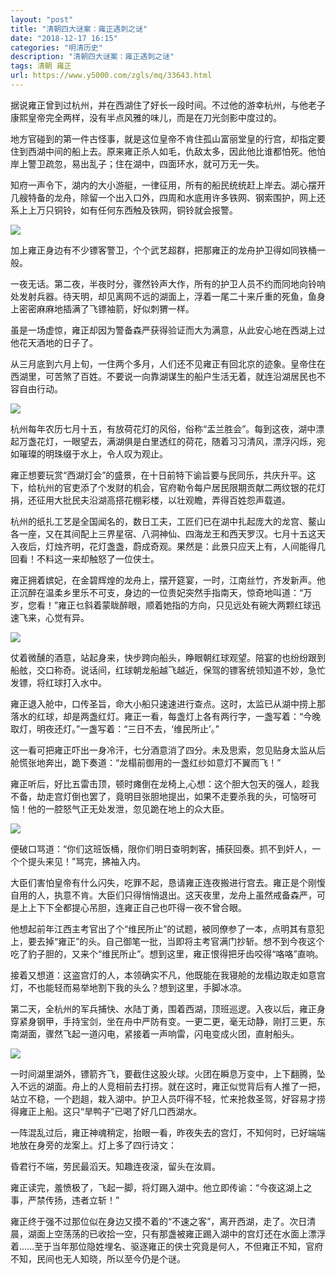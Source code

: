 ```yaml
---
layout: "post"
title: "清朝四大谜案：雍正遇刺之谜"
date: "2018-12-17 16:15"
categories: "明清历史"
description: "清朝四大谜案：雍正遇刺之谜"
tags: 清朝 雍正
url: https://www.y5000.com/zgls/mq/33643.html
---
```






据说雍正曾到过杭州，并在西湖住了好长一段时间。不过他的游幸杭州，与他老子康熙皇帝完全两样，没有半点风雅的味儿，而是在刀光剑影中度过的。

地方官碰到的第一件古怪事，就是这位皇帝不肯住孤山富丽堂皇的行宫，却指定要住到西湖中间的船上去。原来雍正杀人如毛，仇敌太多，因此他比谁都怕死。他怕岸上警卫疏忽，易出乱子；住在湖中，四面环水，就可万无一失。

知府一声令下，湖内的大小游艇，一律征用，所有的船民统统赶上岸去。湖心摆开几艘特备的龙舟，除留一个出入口外，四周和水底用许多铁网、钢索围护，网上还系上上万只铜铃，如有任何东西触及铁网，铜铃就会报警。

![](https://img.y5000.com/uploads/allimg/180926/14-1P92614140T61.jpg)

加上雍正身边有不少镖客警卫，个个武艺超群，把那雍正的龙舟护卫得如同铁桶一般。

一夜无话。第二夜，半夜时分，骤然铃声大作，所有的护卫人员不约而同地向铃响处发射兵器。待天明，却见离网不远的湖面上，浮着一尾二十来斤重的死鱼，鱼身上密密麻麻地插满了飞镖袖箭，好似刺猬一样。

虽是一场虚惊，雍正却因为警备森严获得验证而大为满意，从此安心地在西湖上过他花天酒地的日子了。

从三月底到六月上旬，一住两个多月，人们还不见雍正有回北京的迹象。皇帝住在西湖里，可苦煞了百姓。不要说一向靠湖谋生的船户生活无着，就连沿湖居民也不容自由行动。

![](https://img.y5000.com/uploads/allimg/180926/14-1P9261414429C.jpg)

杭州每年农历七月十五，有放荷花灯的风俗，俗称“盂兰胜会”。每到这夜，湖中漂起万盏花灯，一眼望去，满湖俱是白里透红的荷花，随着习习清风，漂浮闪烁，宛如璀璨的明珠缀于水上，令人叹为观止。

雍正想要玩赏“西湖灯会”的盛景，在十日前特下谕旨要与民同乐，共庆升平。这下，给杭州的官吏添了个发财的机会，官府勒令每户居民限期贡献二两纹银的花灯捐，还征用大批民夫沿湖高搭花棚彩楼，以壮观瞻，弄得百姓怨声载道。

杭州的纸扎工艺是全国闻名的，数日工夫，工匠们已在湖中扎起庞大的龙宫、鳌山各一座，又在其间配上三界星宿、八洞神仙、四海龙王和西天罗汉。七月十五这天入夜后，灯烛齐明，花灯盏盏，蔚成奇观。果然是：此景只应天上有，人间能得几回看！不料这一来却触怒了一位侠士。

雍正拥着嫔妃，在金碧辉煌的龙舟上，摆开筵宴，一时，江南丝竹，齐发新声。他正沉醉在温柔乡里乐不可支，身边的一位贵妃突然手指南天，惊奇地叫道：“万岁，您看！”雍正乜斜着蒙眬醉眼，顺着她指的方向，只见远处有碗大两颗红球迅速飞来，心觉有异。

![](https://img.y5000.com/uploads/allimg/180926/14-1P926141454T9.jpg)

仗着微醺的酒意，站起身来，快步跨向船头，睁眼朝红球观望。陪宴的也纷纷跟到船舷，交口称奇。说话间，红球朝龙船越飞越近，保驾的镖客统领知道不妙，急忙发镖，将红球打入水中。

雍正退入舱中，口传圣旨，命大小船只速速进行查点。这时，太监已从湖中捞上那落水的红球，却是两盏红灯。雍正一看，每盏灯上各有两行字，一盏写着：“今晚取灯，明夜还灯。”一盏写着：“三日不去，‘维民所止’。”

这一看可把雍正吓出一身冷汗，七分酒意消了四分。未及思索，忽见贴身太监从后舱慌张地奔出，跪下奏道：“龙榻前御用的一盏红纱如意灯不翼而飞！”

雍正听后，好比五雷击顶，顿时瘫倒在龙椅上,心想：这个胆大包天的强人，趁我不备，劫走宫灯倒也罢了，竟明目张胆地提出，如果不走要杀我的头，可恼呀可恼！他的一腔怒气正无处发泄，忽见跪在地上的众大臣。

![](https://img.y5000.com/uploads/allimg/180926/14-1P926141505359.jpg)

便破口骂道：“你们这班饭桶，限你们明日查明刺客，捕获回奏。抓不到奸人，一个个提头来见！”骂完，拂袖入内。

大臣们害怕皇帝有什么闪失，吃罪不起，恳请雍正连夜搬进行宫去。雍正是个刚愎自用的人，执意不肯。大臣们只得悄悄退出。这天夜里，龙舟上虽然戒备森严，可是上上下下全都提心吊胆，连雍正自己也吓得一夜不曾合眼。

他想起前年江西主考官出了个“维民所止”的试题，被同僚参了一本，点明其有意犯上，要去掉“雍正”的头。自己御笔一批，当即将主考官满门抄斩。想不到今夜这个吃了豹子胆的，又来个“维民所止”。想到这里，雍正恨得把牙齿咬得“咯咯”直响。

接着又想道：这盗宫灯的人，本领确实不凡，他既能在我寝舱的龙榻边取走如意宫灯，不也能轻而易举地割下我的头么？想到这里，手脚冰凉。

第二天，全杭州的军兵捕快、水陆丁勇，围着西湖，顶班巡逻。入夜以后，雍正身穿紧身钢甲，手持宝剑，坐在舟中严防有变。一更二更，毫无动静，刚打三更，东南湖面，骤然飞起一道闪电，紧接着一声响雷，闪电变成火团，直射船头。

![](https://img.y5000.com/uploads/allimg/180926/14-1P926141IT35.jpg)

一时间湖里湖外，镖箭齐飞，要截住这股火球。火团在瞬息万变中，上下翻腾，坠入不远的湖面。舟上的人竞相前去打捞。就在这时，雍正似觉背后有人推了一把，站立不稳，一个趔趄，栽入湖中。护卫人员吓得不轻，忙来抢救圣驾，好容易才捞得雍正上船。这只“旱鸭子”已喝了好几口西湖水。

一阵混乱过后，雍正神魂稍定，抬眼一看，昨夜失去的宫灯，不知何时，已好端端地放在身旁的龙案上。灯上多了四行诗文：

昏君行不端，劳民最滔天。知趣连夜滚，留头在汝肩。

雍正读完，羞愤极了，飞起一脚，将灯踢入湖中。他立即传谕：“今夜这湖上之事，严禁传扬，违者立斩！”

雍正终于强不过那位似在身边又摸不着的“不速之客”，离开西湖，走了。次日清晨，湖面上空荡荡的已收拾一空，只有那盏被雍正踢入湖中的宫灯还在水面上漂浮着……至于当年那位隐姓埋名、驱逐雍正的侠士究竟是何人，不但雍正不知，官府不知，民间也无人知晓，所以至今仍是个谜。
